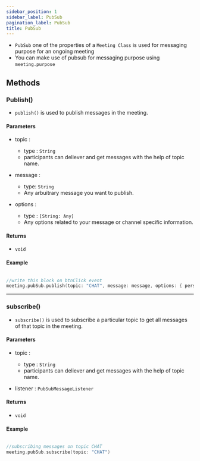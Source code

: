 ```yaml
---
sidebar_position: 1
sidebar_label: PubSub
pagination_label: PubSub
title: PubSub
---
```


- `PubSub` one of the properties of a `Meeting Class` is used for messaging purpose for an ongoing meeting
- You can make use of pubsub for messaging purpose using `meeting.purpose`

<div class="sdk-api-ref-only-h4">

## Methods

### Publish()

- `publish()` is used to publish messages in the meeting.

#### Parameters

- topic :

  - type : `String`
  - participants can deliever and get messages with the help of topic name.

- message :

  - type: `String`
  - Any arbuitrary message you want to publish.

- options :
  - type : `[String: Any]`
  - Any options related to your message or channel specific information.

#### Returns

- `void`

#### Example

```swift

//write this block on btnClick event
meeting.pubSub.publish(topic: "CHAT", message: message, options: { persist: true });
```

---

### subscribe()

- `subscribe()` is used to subscribe a particular topic to get all messages of that topic in the meeting.

#### Parameters

- topic :

  - type : `String`
  - participants can deliever and get messages with the help of topic name.

- listener : `PubSubMessageListener`

#### Returns

- `void`

#### Example

```swift

//subscribing messages on topic CHAT
meeting.pubSub.subscribe(topic: "CHAT")
```

</div>
